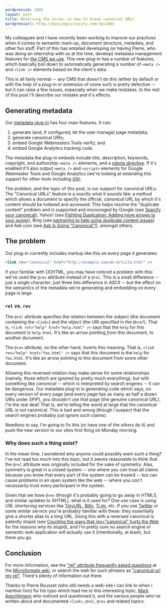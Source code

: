 ```yaml
---
wordpressid: 1883
layout: post
title: Reversing the arrow; or how to break canonical URLs
wordpressurl: http://passingcuriosity.com/?p=1883
---
```


My colleagues and I have recently been working to improve our practices when
it comes to semantic mark-up, document structure, metadata, and other fun
stuff. Part of this has entailed developing (or having Pierre, who was doing
an internship with us at the time, develop) metadata management features for
[the CMS we use][spip]. This new plug-in has a number of features, which
basically boil down to automatically generating a number of `<meta />` and
`<link />` elements based on the client's data.

[spip]: http://www.spip.net/ "SPIP"

This is all fairly normal -- any CMS that *doesn't* do this (either by default
or with the help of a plug-in or extension of some sort) is pretty defective
-- but it can raise a few issues, especially when we make mistakes. In the
rest of this post I'll describe our mistake and it's effects.

## Generating metadata ##

Our [metadata plug-in](http://www.spip-contrib.net/Plugin-SEO,3121) has four
main features. It can:

1. generate (and, if configured, let the user manage) page metadata;
2. generate canonical URIs;
3. embed Google Webmasters Tools verify; and
4. embed Google Analytics tracking code.

The metadata the plug-in embeds include title, description, keywords, copyright, and authorship  `<meta />` elements, and a [robots directive][robots]. If it's enabled it'll also output `<meta />` and `<script>` elements for Google Webmaster Tools and Google Analytics (we're looking at extending this support for other tools including [Xiti][xiti]).

[robots]: http://www.robotstxt.org/meta.html
[xiti]: http://www.atinternet.com/en/Products/XiTiFree.aspx

The problem, and the topic of this post, is our support for canonical URLs. The "Canonical URLs" feature is a exactly what it sounds like: a method which allows a document to specify the official, *canonical* URL by which it's content should be indexed and accessed. This helps resolve the "duplicate content" problem and is supported and encouraged by Google (see [Specify your canonical](http://googlewebmastercentral.blogspot.com/2009/02/specify-your-canonical.html)), Yahoo! (see [Fighting Duplication: Adding more arrows to your quiver](http://www.ysearchblog.com/2009/02/12/fighting-duplication-adding-more-arrows-to-your-quiver/)), Bing (see [partnering to help solve duplicate content issues](http://www.bing.com/community/blogs/webmaster/archive/2009/02/12/partnering-to-help-solve-duplicate-content-issues.aspx)) and Ask.com (see [Ask Is Going "Canonical"!](http://blog.ask.com/2009/02/ask-is-going-canonical.html)), amongst others.

## The problem ##

Our plug-in currently includes markup like this on every page it generates:

``````html
<link rev="canonical" href="http://example.com/An-Article.html" />
``````

If your familiar with [X]HTML, you may have noticed a problem with this: we've
used the `@rev` attribute instead of a `@rel`. This is a small difference --
just a single character; just three bits difference in ASCII -- but the effect
on the semantics of the metadata we're generating and embedding on every page
is large.

### `rel` vs. `rev` ###

The `@rel` attribute specifies the *relation* between the subject (the
document containing the `<link>`) and the *object* (the URI specified in the
`@href`). That is, `<link rel="help" href="help.html" />` says that the `help`
for this document is `help.html`. It's like an arrow pointing *from* this
document, to another document.

The `@rev` attribute, on the other hand, inverts this meaning. That is, `<link
rev="help" href="foo.html" />` says that this document is the `help` for
`foo.html`. It's like an arrow pointing *to* this document from some other
document.

Allowing this reversed relation may make sense for some relationships (namely,
those which are ignored by pretty much everything), but with something like
*canonical* -- which is interpreted by search engines -- it can be dangerous.
Our metadata plug-in is generating code which says, on every version of every
page (and every page has as many as half a dozen URIs under SPIP), you
shouldn't use that page (the genuine canonical URL), *I'm* the real deal! That
is, we're telling the world at large that the canonical URL is *not*
canonical. This is bad and wrong (though I suspect that the search engines
probably just ignore such claims).

Needless to say, I'm going to fix this (or have one of the others do it) and
push the new version to our sites first thing on Monday morning.

### Why does such a thing exist? ###

In the mean time, I wondered why anyone could possibly want such a thing? I've
not read too much into this topic, but it seems reasonable to think that the
`@rel` attribute was originally included for the sake of symmetry. Alas,
symmetry is great in a closed system -- one where you *can* trust all claims
because you know that every part of the system can be trusted -- but can cause
problems in an open system like the web -- where you *can't* necessarily trust
every participant in the system.

Given that we *have* `@rev` (though it's probably going to go away in HTML5,
and similar updates to XHTML), what is it used for? One use case is using URL
shortening services like [TinyURL](http://tinyurl.com),
[Bitly](http://bit.ly/), [Tr.im](http://tr.im/), etc. If you use
[Twitter](http://twitter.com/) or some similar service you're probably
familiar with these: they essentially give a shorter alias to a long URL.
Doing this with a reversed canonical is patently stupid (see [Counting the
ways that rev="canonical" hurts the
Web](http://www.mnot.net/blog/2009/04/14/rev_canonical_bad) for the reasons
*why* its stupid), and I'm pretty sure no search engine or semantic web
application will actually use it (intentionally, at least), but there you go.

## Conclusion ##

For more information, see the ["rel" attribute frequently asked
questions](http://microformats.org/wiki/rel-faq) at the [Microformats
wiki](http://microformats.org/wiki/), or search the web for such phrases as
["canonical url rev
rel"](http://www.google.com/search?q=canonical+url+rev+rel). There's plenty of
information out there.

Thanks to Pierre Rousset (who still needs a web-site I can link to when I
mention him) for his typo which lead me to this interesting topic, [Mark
Aeschlimann](http://odysseyweb.com.au/) who noticed and questioned it, and the
various people who've written about and documented `<link>`, `@rel`, `@rev`
and related topics.
